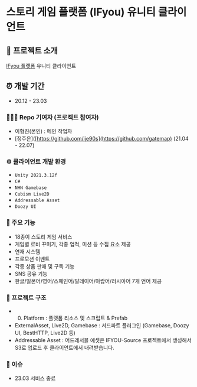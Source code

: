 # 스토리 게임 플랫폼 (IFyou) 유니티 클라이언트


## 📱 프로젝트 소개
[IFyou 플랫폼](https://lessgame.notion.site/IF-you-368bfdfe9e1546ddb67576a62382092a?pvs=4) 유니티 클라이언트


## ⏰ 개발 기간
* 20.12 - 23.03

### 🧑‍🤝‍🧑 Repo 기여자 (프로젝트 참여자)
- 이형진(본인) : 메인 작업자 
- [정주은]([https://github.com/ije90s](https://github.com/gatemap) (21.04 - 22.07)


### ⚙️ 클라이언트 개발 환경
- `Unity 2021.3.12f`
- `C#`
- `NHN Gamebase`
- `Cubism Live2D`
- `Addressable Asset`
- `Doozy UI`


### 📌 주요 기능
- 18종이 스토리 게임 서비스 
- 게임별 로비 꾸미기, 각종 업적, 미션 등 수집 요소 제공
- 연재 시스템
- 프로모션 이벤트
- 각종 상품 판매 및 구독 기능 
- SNS 공유 기능
- 한글/일본어/영어/스페인어/말레이어/아랍어/러시아어 7개 언어 제공


### 🔨 프로젝트 구조
- 0. Platform : 플랫폼 리소스 및 스크립트 & Prefab 
- ExternalAsset, Live2D, Gamebase : 서드파트 플러그인 (Gamebase, Doozy UI, BestHTTP, Live2D 등)
- Addressable Asset : 어드레서블 에셋은 IFYOU-Source 프로젝트에서 생성해서 S3로 업로드 후 클라이언트에서 내려받습니다. 

### 👣 이슈
- 23.03 서비스 종료
